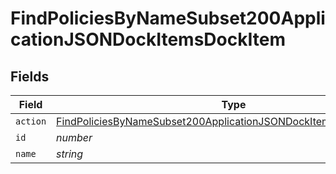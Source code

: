 # FindPoliciesByNameSubset200ApplicationJSONDockItemsDockItem


## Fields

| Field                                                                                                                                                             | Type                                                                                                                                                              | Required                                                                                                                                                          | Description                                                                                                                                                       | Example                                                                                                                                                           |
| ----------------------------------------------------------------------------------------------------------------------------------------------------------------- | ----------------------------------------------------------------------------------------------------------------------------------------------------------------- | ----------------------------------------------------------------------------------------------------------------------------------------------------------------- | ----------------------------------------------------------------------------------------------------------------------------------------------------------------- | ----------------------------------------------------------------------------------------------------------------------------------------------------------------- |
| `action`                                                                                                                                                          | [FindPoliciesByNameSubset200ApplicationJSONDockItemsDockItemAction](../../models/operations/findpoliciesbynamesubset200applicationjsondockitemsdockitemaction.md) | :heavy_minus_sign:                                                                                                                                                | N/A                                                                                                                                                               |                                                                                                                                                                   |
| `id`                                                                                                                                                              | *number*                                                                                                                                                          | :heavy_minus_sign:                                                                                                                                                | N/A                                                                                                                                                               | 1                                                                                                                                                                 |
| `name`                                                                                                                                                            | *string*                                                                                                                                                          | :heavy_minus_sign:                                                                                                                                                | N/A                                                                                                                                                               | Safari                                                                                                                                                            |